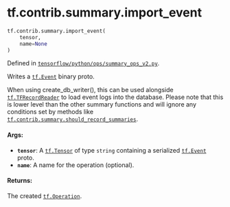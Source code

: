 <div itemscope itemtype="http://developers.google.com/ReferenceObject">
<meta itemprop="name" content="tf.contrib.summary.import_event" />
<meta itemprop="path" content="Stable" />
</div>

# tf.contrib.summary.import_event

``` python
tf.contrib.summary.import_event(
    tensor,
    name=None
)
```



Defined in [`tensorflow/python/ops/summary_ops_v2.py`](https://www.tensorflow.org/code/tensorflow/python/ops/summary_ops_v2.py).

Writes a <a href="../../../tf/Event.md"><code>tf.Event</code></a> binary proto.

When using create_db_writer(), this can be used alongside
<a href="../../../tf/TFRecordReader.md"><code>tf.TFRecordReader</code></a> to load event logs into the database. Please
note that this is lower level than the other summary functions and
will ignore any conditions set by methods like
<a href="../../../tf/contrib/summary/should_record_summaries.md"><code>tf.contrib.summary.should_record_summaries</code></a>.

#### Args:

* <b>`tensor`</b>: A <a href="../../../tf/Tensor.md"><code>tf.Tensor</code></a> of type `string` containing a serialized
    <a href="../../../tf/Event.md"><code>tf.Event</code></a> proto.
* <b>`name`</b>: A name for the operation (optional).


#### Returns:

The created <a href="../../../tf/Operation.md"><code>tf.Operation</code></a>.